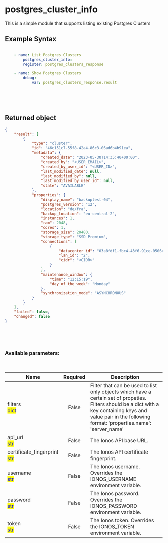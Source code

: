 # postgres_cluster_info

This is a simple module that supports listing existing Postgres Clusters

## Example Syntax


```yaml

    - name: List Postgres Clusters
        postgres_cluster_info:
        register: postgres_clusters_response

    - name: Show Postgres Clusters
        debug:
            var: postgres_clusters_response.result

```

&nbsp;

&nbsp;
## Returned object
```json
{
    "result": [
        {
            "type": "cluster",
            "id": "46c151c7-55f8-42a4-86c3-06ad6b4b91ea",
            "metadata": {
                "created_date": "2023-05-30T14:35:40+00:00",
                "created_by": "<USER_EMAIL>",
                "created_by_user_id": "<USER_ID>",
                "last_modified_date": null,
                "last_modified_by": null,
                "last_modified_by_user_id": null,
                "state": "AVAILABLE"
            },
            "properties": {
                "display_name": "backuptest-04",
                "postgres_version": "12",
                "location": "de/fra",
                "backup_location": "eu-central-2",
                "instances": 1,
                "ram": 2048,
                "cores": 1,
                "storage_size": 20480,
                "storage_type": "SSD Premium",
                "connections": [
                    {
                        "datacenter_id": "03a8fdf1-fbc4-43f6-91ce-0506444e17dd",
                        "lan_id": "2",
                        "cidr": "<CIDR>"
                    }
                ],
                "maintenance_window": {
                    "time": "12:15:19",
                    "day_of_the_week": "Monday"
                },
                "synchronization_mode": "ASYNCHRONOUS"
            }
        }
    ],
    "failed": false,
    "changed": false
}

```

&nbsp;

&nbsp;
### Available parameters:
&nbsp;

<table data-full-width="true">
  <thead>
    <tr>
      <th width="22.8vw">Name</th>
      <th width="10.8vw" align="center">Required</th>
      <th>Description</th>
    </tr>
  </thead>
  <tbody>
  <tr>
  <td>filters<br/><mark style="color:blue;">dict</mark></td>
  <td align="center">False</td>
  <td>Filter that can be used to list only objects which have a certain set of propeties. Filters should be a dict with a key containing keys and value pair in the following format: 'properties.name': 'server_name'</td>
  </tr>
  <tr>
  <td>api_url<br/><mark style="color:blue;">str</mark></td>
  <td align="center">False</td>
  <td>The Ionos API base URL.</td>
  </tr>
  <tr>
  <td>certificate_fingerprint<br/><mark style="color:blue;">str</mark></td>
  <td align="center">False</td>
  <td>The Ionos API certificate fingerprint.</td>
  </tr>
  <tr>
  <td>username<br/><mark style="color:blue;">str</mark></td>
  <td align="center">False</td>
  <td>The Ionos username. Overrides the IONOS_USERNAME environment variable.</td>
  </tr>
  <tr>
  <td>password<br/><mark style="color:blue;">str</mark></td>
  <td align="center">False</td>
  <td>The Ionos password. Overrides the IONOS_PASSWORD environment variable.</td>
  </tr>
  <tr>
  <td>token<br/><mark style="color:blue;">str</mark></td>
  <td align="center">False</td>
  <td>The Ionos token. Overrides the IONOS_TOKEN environment variable.</td>
  </tr>
  </tbody>
</table>
